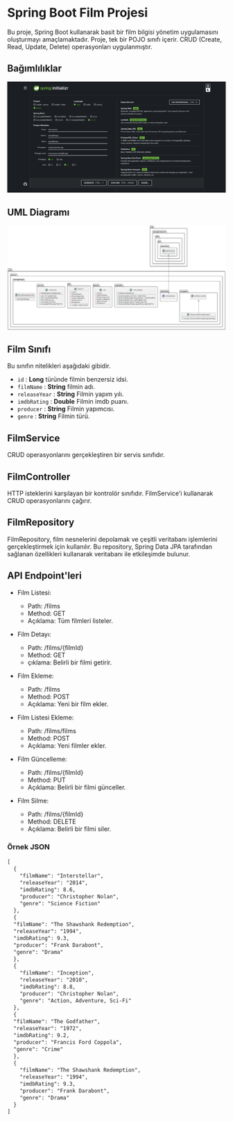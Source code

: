 # Spring Boot Film Projesi

Bu proje, Spring Boot kullanarak basit bir film bilgisi yönetim uygulamasını oluşturmayı amaçlamaktadır. Proje, tek bir
POJO sınıfı içerir. CRUD (Create, Read, Update, Delete) operasyonları uygulanmıştır.

## Bağımlılıklar

![spring_init](spring_init.png)

## UML Diagramı
![UML Diagram](UMLDiagram.png)

## Film Sınıfı

Bu sınıfın nitelikleri aşağıdaki gibidir.

* `id` : **Long** türünde filmin benzersiz idsi.
* `filmName` : **String** filmin adı.
* `releaseYear` : **String** Filmin yapım yılı.
* `imdbRating` : **Double** Filmin imdb puanı.
* `producer` : **String** Filmin yapımcısı.
* `genre` : **String** Filmin türü.

## FilmService

CRUD operasyonlarını gerçekleştiren bir servis sınıfıdır.

## FilmController

HTTP isteklerini karşılayan bir kontrolör sınıfıdır. FilmService'i kullanarak CRUD operasyonlarını çağırır.

## FilmRepository

FilmRepository, film nesnelerini depolamak ve çeşitli veritabanı işlemlerini gerçekleştirmek için kullanılır. Bu
repository, Spring Data JPA tarafından sağlanan özellikleri kullanarak veritabanı ile etkileşimde bulunur.

## API Endpoint'leri

- Film Listesi:
    - Path: /films
    - Method: GET
    - Açıklama: Tüm filmleri listeler.

- Film Detayı:
    - Path: /films/{filmId}
    - Method: GET
    - çıklama: Belirli bir filmi getirir.

- Film Ekleme:
    - Path: /films
    - Method: POST
    - Açıklama: Yeni bir film ekler.
  
- Film Listesi Ekleme:
  - Path: /films/films
  - Method: POST
  - Açıklama: Yeni filmler ekler.

- Film Güncelleme:
    - Path: /films/{filmId}
    - Method: PUT
    - Açıklama: Belirli bir filmi günceller.

- Film Silme:
    - Path: /films/{filmId}
    - Method: DELETE
    - Açıklama: Belirli bir filmi siler.

### Örnek JSON

```
[
  {
    "filmName": "Interstellar",
    "releaseYear": "2014",
    "imdbRating": 8.6,
    "producer": "Christopher Nolan",
    "genre": "Science Fiction"
  },
  {
  "filmName": "The Shawshank Redemption",
  "releaseYear": "1994",
  "imdbRating": 9.3,
  "producer": "Frank Darabont",
  "genre": "Drama"
  },
  {
    "filmName": "Inception",
    "releaseYear": "2010",
    "imdbRating": 8.8,
    "producer": "Christopher Nolan",
    "genre": "Action, Adventure, Sci-Fi"
  },
  {
  "filmName": "The Godfather",
  "releaseYear": "1972",
  "imdbRating": 9.2,
  "producer": "Francis Ford Coppola",
  "genre": "Crime"
  },
  {
    "filmName": "The Shawshank Redemption",
    "releaseYear": "1994",
    "imdbRating": 9.3,
    "producer": "Frank Darabont",
    "genre": "Drama"
  }
]


```